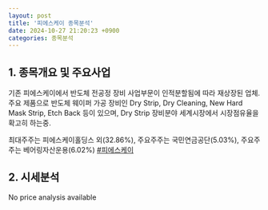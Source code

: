 ```yaml
---
layout: post
title: '피에스케이 종목분석'
date: 2024-10-27 21:20:23 +0900
categories: 종목분석
---
```


## 1. 종목개요 및 주요사업

기존 피에스케이에서 반도체 전공정 장비 사업부문이 인적분할됨에 따라 재상장된 업체. 주요 제품으로 반도체 웨이퍼 가공 장비인 Dry Strip, Dry Cleaning, New Hard Mask Strip, Etch Back 등이 있으며, Dry Strip 장비분야 세계시장에서 시장점유율을 확고히 하는중.

최대주주는 피에스케이홀딩스 외(32.86%), 주요주주는 국민연금공단(5.03%), 주요주주는 베어링자산운용(6.02%)
[#피에스케이](#)

## 2. 시세분석

No price analysis available
